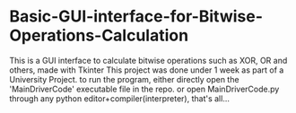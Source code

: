 # Basic-GUI-interface-for-Bitwise-Operations-Calculation

This is a GUI interface to calculate bitwise operations such as XOR, OR and others, made with Tkinter
This project was done under 1 week as part of a University Project. to run the program, either directly open the 'MainDriverCode' executable file in the repo.
or open MainDriverCode.py through any python editor+compiler(interpreter), that's all...
